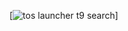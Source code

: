 [![tos launcher t9 search ](https://github.com/xufeifandj/TosLauncherT9Search/blob/master/device-2016-07-15-111812.png)]